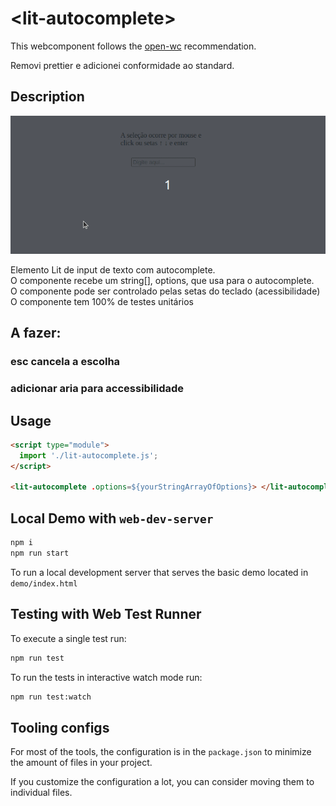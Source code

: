 # \<lit-autocomplete>

This webcomponent follows the [open-wc](https://github.com/open-wc/open-wc) recommendation.

Removi prettier e adicionei conformidade ao standard.

## Description

![GIF mostrando um componente de input com autocomplete](./lit-autocomplete.gif)

Elemento Lit de input de texto com autocomplete. <br/>
O componente recebe um string[], options, que usa para o autocomplete. <br/>
O componente pode ser controlado pelas setas do teclado (acessibilidade) <br/>
O componente tem 100% de testes unitários <br/>

## A fazer:
### esc cancela a escolha
### adicionar aria para accessibilidade

## Usage

```html
<script type="module">
  import './lit-autocomplete.js';
</script>

<lit-autocomplete .options=${yourStringArrayOfOptions}> </lit-autocomplete>
```

## Local Demo with `web-dev-server`

```bash
npm i
npm run start
```

To run a local development server that serves the basic demo located in `demo/index.html`

## Testing with Web Test Runner

To execute a single test run:

```bash
npm run test
```
To run the tests in interactive watch mode run:

```bash
npm run test:watch
```

## Tooling configs

For most of the tools, the configuration is in the `package.json` to minimize the amount of files in your project.

If you customize the configuration a lot, you can consider moving them to individual files.


